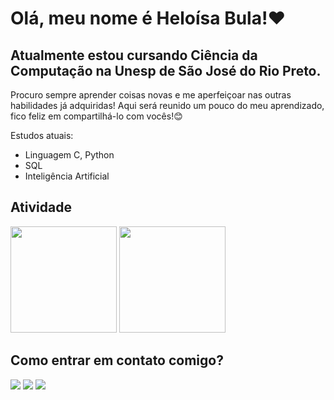 # Olá, meu nome é Heloísa Bula!❤️

## Atualmente estou cursando Ciência da Computação na Unesp de São José do Rio Preto.
Procuro sempre aprender coisas novas e me aperfeiçoar nas outras habilidades já adquiridas! Aqui será reunido um pouco do meu aprendizado, fico feliz em compartilhá-lo com vocês!😊

Estudos atuais:

  - Linguagem C, Python
  - SQL
  - Inteligência Artificial

## Atividade
<img height="170em" src="https://github-readme-stats-sigma-five.vercel.app/api?username=HeloBula&show_icons=true&theme=dark&include_all_commits=true&count_private=true"/> <img height="170em" src="https://github-readme-stats-sigma-five.vercel.app/api/top-langs/?username=HeloBula&layout=compact&langs_count=7&theme=dark"/>

## Como entrar em contato comigo?
<div>
<a href="https://instagram.com/heloisabula" target="_blank"><img loading="lazy" src="https://img.shields.io/badge/-Instagram-%23E4405F?style=for-the-badge&logo=instagram&logoColor=white" target="_blank"></a>
<a href = "mailto:contato@seu-usuário-aqui"><img loading="lazy" src="https://img.shields.io/badge/Gmail-D14836?style=for-the-badge&logo=gmail&logoColor=white" target="_blank"></a>
<a href="https://www.linkedin.com/in/heloísa-bula-b14864230/" target="_blank"><img loading="lazy" src="https://img.shields.io/badge/-LinkedIn-%230077B5?style=for-the-badge&logo=linkedin&logoColor=white" target="_blank"></a>
</div>
